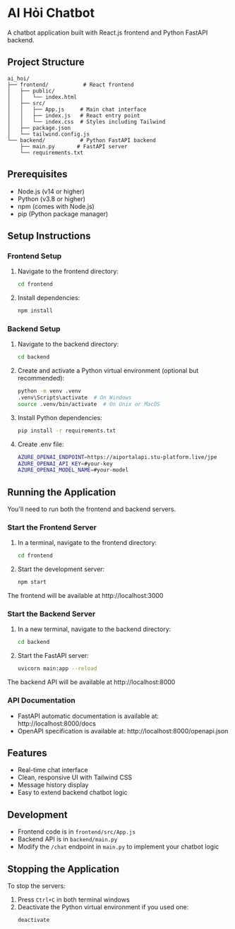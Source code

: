 # AI Hỏi Chatbot

A chatbot application built with React.js frontend and Python FastAPI backend.

## Project Structure

```
ai_hoi/
├── frontend/           # React frontend
│   ├── public/
│   │   └── index.html
│   ├── src/
│   │   ├── App.js     # Main chat interface
│   │   ├── index.js   # React entry point
│   │   └── index.css  # Styles including Tailwind
│   ├── package.json
│   └── tailwind.config.js
└── backend/           # Python FastAPI backend
    ├── main.py       # FastAPI server
    └── requirements.txt
```

## Prerequisites

- Node.js (v14 or higher)
- Python (v3.8 or higher)
- npm (comes with Node.js)
- pip (Python package manager)

## Setup Instructions

### Frontend Setup

1. Navigate to the frontend directory:
   ```bash
   cd frontend
   ```

2. Install dependencies:
   ```bash
   npm install
   ```

### Backend Setup

1. Navigate to the backend directory:
   ```bash
   cd backend
   ```

2. Create and activate a Python virtual environment (optional but recommended):
   ```bash
   python -m venv .venv
   .venv\Scripts\activate  # On Windows
   source .venv/bin/activate  # On Unix or MacOS
   ```

3. Install Python dependencies:
   ```bash
   pip install -r requirements.txt
   ```

4. Create .env file:
   ```bash
   AZURE_OPENAI_ENDPOINT=https://aiportalapi.stu-platform.live/jpe
   AZURE_OPENAI_API_KEY=#your-key
   AZURE_OPENAI_MODEL_NAME=#your-model
   ```
## Running the Application

You'll need to run both the frontend and backend servers.

### Start the Frontend Server

1. In a terminal, navigate to the frontend directory:
   ```bash
   cd frontend
   ```

2. Start the development server:
   ```bash
   npm start
   ```

The frontend will be available at http://localhost:3000

### Start the Backend Server

1. In a new terminal, navigate to the backend directory:
   ```bash
   cd backend
   ```

2. Start the FastAPI server:
   ```bash
   uvicorn main:app --reload
   ```

The backend API will be available at http://localhost:8000

### API Documentation

- FastAPI automatic documentation is available at: http://localhost:8000/docs
- OpenAPI specification is available at: http://localhost:8000/openapi.json

## Features

- Real-time chat interface
- Clean, responsive UI with Tailwind CSS
- Message history display
- Easy to extend backend chatbot logic

## Development

- Frontend code is in `frontend/src/App.js`
- Backend API is in `backend/main.py`
- Modify the `/chat` endpoint in `main.py` to implement your chatbot logic

## Stopping the Application

To stop the servers:
1. Press `Ctrl+C` in both terminal windows
2. Deactivate the Python virtual environment if you used one:
   ```bash
   deactivate
   ```
